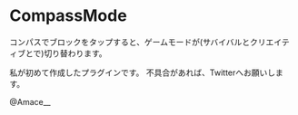 # CompassMode
コンパスでブロックをタップすると、ゲームモードが(サバイバルとクリエイティブとで)切り替わります。



私が初めて作成したプラグインです。
不具合があれば、Twitterへお願いします。

@Amace__
